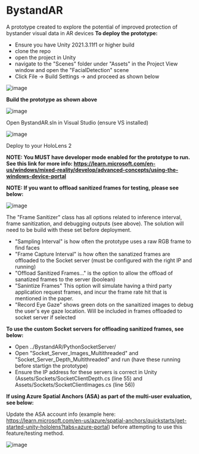 # BystandAR
A prototype created to explore the potential of improved protection of bystander visual data in AR devices
<b>To deploy the prototype:</b>
- Ensure you have Unity 2021.3.11f1 or higher build
- clone the repo
- open the project in Unity
- navigate to the "Scenes" folder under "Assets" in the Project View window and open the "FacialDetection" scene
- Click File -> Build Settings -> and proceed as shown below

![image](https://user-images.githubusercontent.com/87574595/215337299-3de0d7a5-3507-4795-b57f-7414e20a7801.png)

<b>Build the prototype as shown above</b>

![image](https://user-images.githubusercontent.com/87574595/215337598-80915934-72b7-4d7a-b6d5-c5817be9fd0b.png)

Open BystandAR.sln in Visual Studio (ensure VS installed)

![image](https://user-images.githubusercontent.com/87574595/215337661-34552939-3670-41ca-8d09-6a06756c710f.png)

Deploy to your HoloLens 2

<b>NOTE: You MUST have developer mode enabled for the prototype to run. See this link for more info: https://learn.microsoft.com/en-us/windows/mixed-reality/develop/advanced-concepts/using-the-windows-device-portal</b>

<b> NOTE: 
If you want to offload sanitized frames for testing, please see below:</b> 

![image](https://user-images.githubusercontent.com/87574595/215337801-4f496138-60a1-44c0-af5b-b654db246c82.png)

The "Frame Sanitizer" class has all options related to inference interval, frame sanitization, and debugging outputs (see above). The solution will need to be build with these set before deployment.
- "Sampling Interval" is how often the prototype uses a raw RGB frame to find faces
- "Frame Capture Interval" is how often the sanatized frames are offloaded to the Socket server (must be configured with the right IP and running)
- "Offload Sanitized Frames..." is the option to allow the offload of sanatized frames to the server (boolean) 
- "Sanintize Frames" This option will simulate having a third party application request frames, and incur the frame rate hit that is mentioned in the paper.
- "Record Eye Gaze" shows green dots on the sanaitized images to debug the user's eye gaze location. Will be included in frames offloaded to socket server if selected

<b>To use the custom Socket servers for offloading sanitized frames, see below:</b>
- Open ../BystandAR/PythonSocketServer/
- Open "Socket_Server_Images_Multithreaded" and "Socket_Server_Depth_Multithreaded" and run (have these running before startign the prototype)
- Ensure the IP address for these servers is correct in Unity (Assets/Sockets/SocketClientDepth.cs (line 55) and Assets/Sockets/SocketClientImages.cs (line 56))


<b>If using Azure Spatial Anchors (ASA) as part of the multi-user evaluation, see below:</b>

Update the ASA account info (example here: https://learn.microsoft.com/en-us/azure/spatial-anchors/quickstarts/get-started-unity-hololens?tabs=azure-portal) before attempting to use this feature/testing method.

![image](https://user-images.githubusercontent.com/87574595/215338131-c5234df4-52a8-4a8d-b792-9fa470c3388d.png)
